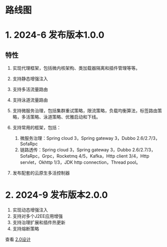 路线图
===

# 1. 2024-6 发布版本1.0.0

## 特性
1. 实现代理框架，包括微内核架构、类加载器隔离和插件管理等等。
2. 支持静态增强注入
3. 支持多活流量路由
4. 支持泳道流量路由
5. 支持微服务治理，包括集群重试策略，限流策略，负载均衡算法，标签路由策略，多活策略、泳道策略、优雅启动和下线。
6. 支持常用的框架，包括：
   
   1. 微服务治理：Spring cloud 3，Spring gateway 3，Dubbo 2.6/2.7/3，SofaRpc
   2. 链路透传：Spring cloud 3，Spring gateway 3，Dubbo 2.6/2.7/3，SofaRpc，Grpc，Rocketmq 4/5，Kafka，Http client 3/4，Http servlet，Okhttp 1/3，JDK http connection，Thread pool。
7. 发布配套的云原生多活控制器 

# 2. 2024-9 发布版本2.0.0
1. 实现动态增强注入
2. 支持对多个J2EE应用增强
3. 支持治理扩展和插件热更新
4. 支持熔断策略

查看 [2.0设计](./2.0/design.md)

